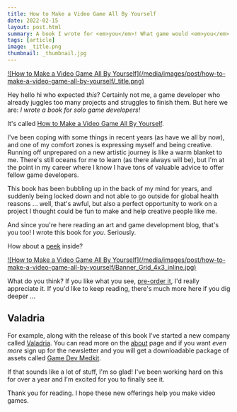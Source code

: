 ```yaml
---
title: How to Make a Video Game All By Yourself
date: 2022-02-15  
layout: post.html
summary: A book I wrote for <em>you</em>! What game would <em>you</em> make, all by yourself?
tags: [article]
image: _title.png
thumbnail: _thumbnail.jpg
---
```


<div>
  <a href="https://www.valadria.com/how-to-make-a-video-game-all-by-yourself/">
    ![How to Make a Video Game All By Yourself](/media/images/post/how-to-make-a-video-game-all-by-yourself/_title.png)
  </a>
</div>

Hey hello hi who expected <em>this</em>? Certainly not me, a game developer who already juggles too many projects and struggles to finish them. But here we are: _I wrote a book for solo game developers!_

It's called [How to Make a Video Game All By Yourself][htmavgaby].

I've been coping with some things in recent years (as have we all by now), and one of my
comfort zones is expressing myself and being creative.
Running off unprepared on a new artistic journey is like a warm blanket to me.
There's still oceans for me to learn (as there always will be), but I'm at the point in my career where I know I have tons of valuable advice to offer fellow game developers.

This book has been bubbling up in the back of my mind for years, and suddenly being locked down and not
able to go outside for global health reasons ... well, that's awful, but also a perfect opportunity to work on a project I thought could be fun to make and help creative people like me.

And since you're here reading an art and game development blog, that's you too! I wrote this book for _you_. Seriously.

How about a <a href="/media/images/post/how-to-make-a-video-game-all-by-yourself/Banner_Grid_4x3.jpg">peek</a> inside?

<div>
  <a href="/media/images/post/how-to-make-a-video-game-all-by-yourself/Banner_Grid_4x3.jpg">
    ![How to Make a Video Game All By Yourself](/media/images/post/how-to-make-a-video-game-all-by-yourself/Banner_Grid_4x3_inline.jpg)
  </a>
</div>

What do you think? If you like what you see, [pre-order it][htmavgaby], I'd really appreciate it.
If you'd like to keep reading, there's much more here if you dig deeper ...

## Valadria

For example, along with the release of this book I've started a new company called [Valadria][valadria].
You can read more on the [about][about] page and if you want _even more_ sign up for the newsletter and you will get a downloadable package of assets called [Game Dev Medkit][gdmk].

If that sounds like a lot of stuff, I'm so glad!
I've been working hard on this for over a year and I'm excited for you to finally see it.

Thank you for reading. I hope these new offerings help you make video games.

[htmavgaby]: https://www.valadria.com/how-to-make-a-video-game-all-by-yourself/
[valadria]: https://www.valadria.com/
[about]: https://www.valadria.com/about/
[gdmk]: https://www.valadria.com/game-dev-medkit/